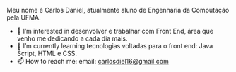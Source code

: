    Meu nome é Carlos Daniel, atualmente aluno de Engenharia da Computação pela UFMA.    
   
- 👀 I’m interested in  desenvolver e trabalhar  com Front End, área que venho me dedicando a cada dia mais.          
- 🌱 I’m currently learning  tecnologias voltadas para o front end: Java Script, HTML e CSS. 
- 📫 How to reach me: email: carlosdiel16@gmail.com

<!---
Danielskj/Danielskj is a ✨ special ✨ repository because its `README.md` (this file) appears on your GitHub profile.
You can click the Preview link to take a look at your changes.
--->
